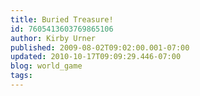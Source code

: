 ```yaml
---
title: Buried Treasure!
id: 7605413603769865106
author: Kirby Urner
published: 2009-08-02T09:02:00.001-07:00
updated: 2010-10-17T09:09:29.446-07:00
blog: world_game
tags: 
---
```


